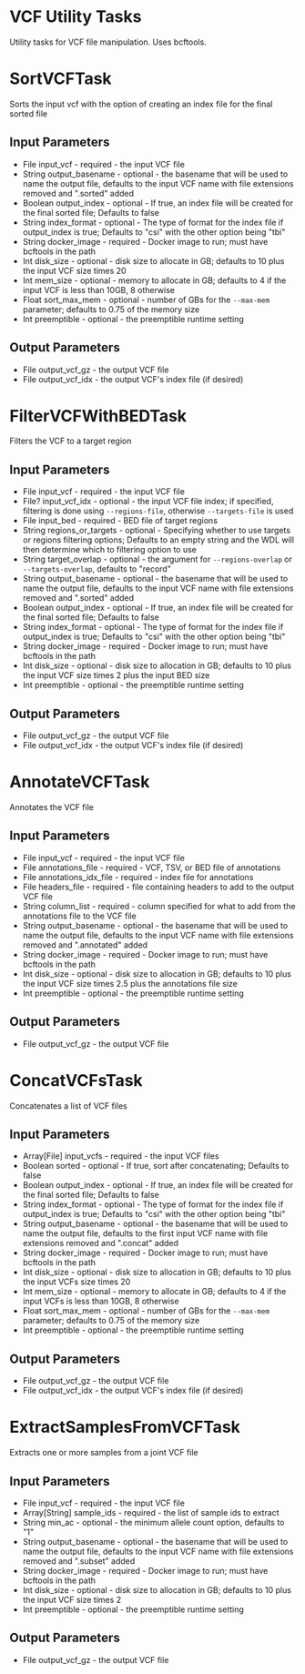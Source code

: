 # VCF Utility Tasks
Utility tasks for VCF file manipulation.  Uses bcftools.

# SortVCFTask
Sorts the input vcf with the option of creating an index file for the final sorted file

## Input Parameters
* File input_vcf - required - the input VCF file
* String output_basename - optional - the basename that will be used to name the output file, defaults to the input
  VCF name with file extensions removed and ".sorted" added
* Boolean output_index - optional - If true, an index file will be created for the final sorted file; Defaults to false
* String index_format - optional - The type of format for the index file if output_index is true; Defaults to "csi" with the other option being "tbi"
* String docker_image - required - Docker image to run; must have bcftools in the path
* Int disk_size - optional - disk size to allocate in GB; defaults to 10 plus the input VCF size times 20
* Int mem_size - optional - memory to allocate in GB; defaults to 4 if the input VCF is less than 10GB, 8 otherwise
* Float sort_max_mem - optional - number of GBs for the `--max-mem` parameter; defaults to 0.75 of the memory size
* Int preemptible - optional - the preemptible runtime setting

## Output Parameters
* File output_vcf_gz - the output VCF file
* File output_vcf_idx - the output VCF's index file (if desired)

# FilterVCFWithBEDTask
Filters the VCF to a target region

## Input Parameters
* File input_vcf - required - the input VCF file
* File? input_vcf_idx - optional - the input VCF file index; if specified, filtering is done using `--regions-file`, otherwise `--targets-file` is used
* File input_bed - required - BED file of target regions
* String regions_or_targets - optional - Specifying whether to use targets or regions filtering options; Defaults to an empty string and the WDL will then determine which to filtering option to use
* String target_overlap - optional - the argument for `--regions-overlap` or `--targets-overlap`, defaults to "record"
* String output_basename - optional - the basename that will be used to name the output file, defaults to the input
  VCF name with file extensions removed and ".sorted" added
* Boolean output_index - optional - If true, an index file will be created for the final sorted file; Defaults to false
* String index_format - optional - The type of format for the index file if output_index is true; Defaults to "csi" with the other option being "tbi"
* String docker_image - required - Docker image to run; must have bcftools in the path
* Int disk_size - optional - disk size to allocation in GB; defaults to 10 plus the input VCF size times 2 plus the input BED size
* Int preemptible - optional - the preemptible runtime setting
 
## Output Parameters
* File output_vcf_gz - the output VCF file
* File output_vcf_idx - the output VCF's index file (if desired)

# AnnotateVCFTask
Annotates the VCF file

## Input Parameters
* File input_vcf - required - the input VCF file
* File annotations_file - required - VCF, TSV, or BED file of annotations
* File annotations_idx_file - required - index file for annotations
* File headers_file - required - file containing headers to add to the output VCF file
* String column_list - required - column specified for what to add from the annotations file to the VCF file
* String output_basename - optional - the basename that will be used to name the output file, defaults to the input
  VCF name with file extensions removed and ".annotated" added
* String docker_image - required - Docker image to run; must have bcftools in the path
* Int disk_size - optional - disk size to allocation in GB; defaults to 10 plus the input VCF size times 2.5 plus the annotations file size
* Int preemptible - optional - the preemptible runtime setting

## Output Parameters
* File output_vcf_gz - the output VCF file

# ConcatVCFsTask
Concatenates a list of VCF files

## Input Parameters
* Array[File] input_vcfs - required - the input VCF files
* Boolean sorted - optional - If true, sort after concatenating; Defaults to false
* Boolean output_index - optional - If true, an index file will be created for the final sorted file; Defaults to false
* String index_format - optional - The type of format for the index file if output_index is true; Defaults to "csi" with the other option being "tbi"
* String output_basename - optional - the basename that will be used to name the output file, defaults to the first input
  VCF name with file extensions removed and ".concat" added
* String docker_image - required - Docker image to run; must have bcftools in the path
* Int disk_size - optional - disk size to allocation in GB; defaults to 10 plus the input VCFs size times 20
* Int mem_size - optional - memory to allocate in GB; defaults to 4 if the input VCFs is less than 10GB, 8 otherwise
* Float sort_max_mem - optional - number of GBs for the `--max-mem` parameter; defaults to 0.75 of the memory size
* Int preemptible - optional - the preemptible runtime setting

## Output Parameters
* File output_vcf_gz - the output VCF file
* File output_vcf_idx - the output VCF's index file (if desired)

# ExtractSamplesFromVCFTask
Extracts one or more samples from a joint VCF file

## Input Parameters
* File input_vcf - required - the input VCF file
* Array[String] sample_ids - required - the list of sample ids to extract
* String min_ac - optional - the minimum allele count option, defaults to "1"
* String output_basename - optional - the basename that will be used to name the output file, defaults to the input
  VCF name with file extensions removed and ".subset" added
* String docker_image - required - Docker image to run; must have bcftools in the path
* Int disk_size - optional - disk size to allocation in GB; defaults to 10 plus the input VCF size times 2
* Int preemptible - optional - the preemptible runtime setting

## Output Parameters
* File output_vcf_gz - the output VCF file
